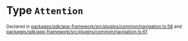 # Type `Attention`
<sub>Declared in [packages/sdk/app-framework/src/plugins/common/navigation.ts:58](https://github.com/dxos/dxos/blob/56c97ac85/packages/sdk/app-framework/src/plugins/common/navigation.ts#L58) and [packages/sdk/app-framework/src/plugins/common/navigation.ts:61](https://github.com/dxos/dxos/blob/56c97ac85/packages/sdk/app-framework/src/plugins/common/navigation.ts#L61)</sub>






